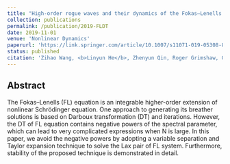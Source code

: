 ```yaml
---
title: "High-order rogue waves and their dynamics of the Fokas–Lenells equation revisited: a variable separation technique"
collection: publications
permalink: /publication/2019-FLDT
date: 2019-11-01
venue: 'Nonlinear Dynamics'
paperurl: 'https://link.springer.com/article/10.1007/s11071-019-05308-8'
status: published
citation: 'Zihao Wang, <b>Linyun He</b>, Zhenyun Qin, Roger Grimshaw, Gui Mu. (2019). &quot;High-order rogue waves and their dynamics of the Fokas–Lenells equation revisited: a variable separation technique.&quot; <i>Nonlinear Dynamics</i>. 98 (3), 2067-2077.'
---
```




## Abstract
The Fokas–Lenells (FL) equation is an integrable higher-order extension of nonlinear Schrödinger equation. One approach to generating its breather solutions is based on Darboux transformation (DT) and iterations. However, the DT of FL equation contains negative powers of the spectral parameter, which can lead to very complicated expressions when N is large. In this paper, we avoid the negative powers by adopting a variable separation and Taylor expansion technique to solve the Lax pair of FL system. Furthermore, stability of the proposed technique is demonstrated in detail.
